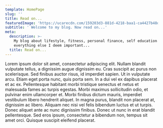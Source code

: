 ```yaml
---
template: HomePage
slug: ''
title: Read on...
featuredImage: 'https://ucarecdn.com/159203d3-881d-4218-baa1-ca4427b48d0d/'
subtitle: ' Welcome to my blog. Now read on...'
meta:
  description: >-
    My blog about lifestyle, fitness, personal finance, self education and
    everything else I deem important...
  title: Read on...
---
```

Lorem ipsum dolor sit amet, consectetur adipiscing elit. Nullam blandit vulputate tellus, a dignissim augue dignissim eu. Cras suscipit ac purus non scelerisque. Sed finibus auctor risus, id imperdiet sapien. Ut in vulputate arcu. Etiam eget porta nunc, quis porta sem. In a dui vel ex dapibus placerat et ac ex. Pellentesque habitant morbi tristique senectus et netus et malesuada fames ac turpis egestas. Morbi maximus sollicitudin odio, et pulvinar enim ullamcorper et. Morbi finibus dictum mauris, imperdiet vestibulum libero hendrerit aliquet. In magna purus, blandit non placerat at, dignissim ac libero. Aliquam nec nisi vel felis bibendum luctus et ut turpis. Donec aliquet ante ac nunc dignissim finibus. Donec ut nunc in erat blandit pellentesque. Sed eros ipsum, consectetur a bibendum non, tempus sit amet orci. Quisque suscipit eleifend placerat.
